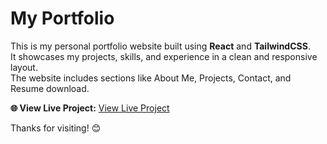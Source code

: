 
# My Portfolio 
 
              

This is my personal portfolio website built using **React** and **TailwindCSS**.  
It showcases my projects, skills, and experience in a clean and responsive layout.  
The website includes sections like About Me, Projects, Contact, and Resume download.  
   

  **🌐 View Live Project:** [View Live Project](https://shubham-rawat.netlify.app)

   Thanks for visiting! 😊
